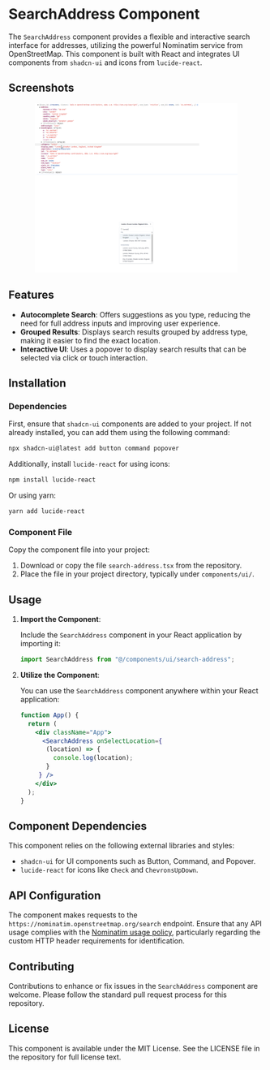 # SearchAddress Component

The `SearchAddress` component provides a flexible and interactive search interface for addresses, utilizing the powerful Nominatim service from OpenStreetMap. This component is built with React and integrates UI components from `shadcn-ui` and icons from `lucide-react`.

## Screenshots

<p align="center">
  <img src="./public/images/data.png" width="400" alt="screenshot 1"/>
  <img src="./public/images/search.png" width="400" alt="screenshot 2"/>
</p>

## Features

- **Autocomplete Search**: Offers suggestions as you type, reducing the need for full address inputs and improving user experience.
- **Grouped Results**: Displays search results grouped by address type, making it easier to find the exact location.
- **Interactive UI**: Uses a popover to display search results that can be selected via click or touch interaction.

## Installation

### Dependencies

First, ensure that `shadcn-ui` components are added to your project. If not already installed, you can add them using the following command:

```bash
npx shadcn-ui@latest add button command popover
```

Additionally, install `lucide-react` for using icons:

```bash
npm install lucide-react
```

Or using yarn:

```bash
yarn add lucide-react
```

### Component File

Copy the component file into your project:

1. Download or copy the file `search-address.tsx` from the repository.
2. Place the file in your project directory, typically under `components/ui/`.

## Usage

1. **Import the Component**:

   Include the `SearchAddress` component in your React application by importing it:

   ```javascript
   import SearchAddress from "@/components/ui/search-address";
   ```

2. **Utilize the Component**:

   You can use the `SearchAddress` component anywhere within your React application:

   ```jsx
   function App() {
     return (
       <div className="App">
         <SearchAddress onSelectLocation={
          (location) => {
            console.log(location);
          }
        } />
       </div>
     );
   }
   ```

## Component Dependencies

This component relies on the following external libraries and styles:

- `shadcn-ui` for UI components such as Button, Command, and Popover.
- `lucide-react` for icons like `Check` and `ChevronsUpDown`.

## API Configuration

The component makes requests to the `https://nominatim.openstreetmap.org/search` endpoint. Ensure that any API usage complies with the [Nominatim usage policy](https://operations.osmfoundation.org/policies/nominatim/), particularly regarding the custom HTTP header requirements for identification.


## Contributing

Contributions to enhance or fix issues in the `SearchAddress` component are welcome. Please follow the standard pull request process for this repository.

## License

This component is available under the MIT License. See the LICENSE file in the repository for full license text.